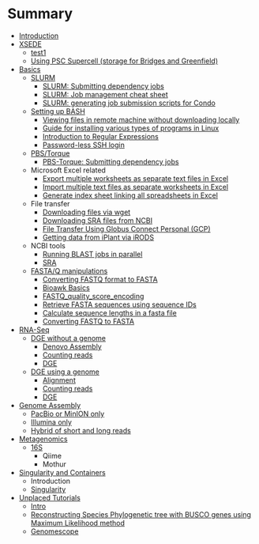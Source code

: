 # Summary

* [Introduction](README.md)
* [XSEDE](xsede.md)
  * [test1](xsede/test1.md)
  * [Using PSC Supercell \(storage for Bridges and Greenfield\)](using-psc-supercell-storage-for-bridges-and-greenfield.md)
* [Basics](Basics/basics.md)
  * [SLURM](Basics/slurm.md)
    * [SLURM: Submitting dependency jobs](submitting-dependency-jobs-using-slurm.md)
    * [SLURM: Job management cheat sheet](slurm-job-management-cheat-sheet.md)
    * [SLURM: generating job submission scripts for Condo](creating-slurm-job-submission-scripts-for-condo.md)
  * [Setting up BASH](Basics/setting-up-bash-environment.md)
    * [Viewing files in remote machine without downloading locally](viewing-files-in-remote-machine-without-downloading-locally.md)
    * [Guide for installing various types of programs in Linux](guide-for-installing-various-types-of-programs-in-linux.md)
    * [Introduction to Regular Expressions](introduction-to-regular-expressions.md)
    * [Password-less SSH login](password-less-ssh-login.md)
  * [PBS/Torque](Basics/pbstorque.md)
    * [PBS-Torque: Submitting dependency jobs](submitting-dependency-jobs-using-pbs-torque.md)
  * Microsoft Excel related
    * [Export multiple worksheets as separate text files in Excel](export-multiple-worksheets-as-separate-text-files-in-excel.md)
    * [Import multiple text files as separate worksheets in Excel](import-multiple-text-files-as-separate-worksheets-in-excel.md)
    * [Generate index sheet linking all spreadsheets in Excel](generate-index-sheet-linking-all-spreadsheets-in-excel.md)
  * File transfer
    * [Downloading files via wget](downloading-files-via-wget.md)
    * [Downloading SRA files from NCBI](downloading-sra-files-from-ncbi.md)
    * [File Transfer Using Globus Connect Personal \(GCP\)](file-transfer-using-globus-connect-personal-gcp.md)
    * [Getting data from iPlant via iRODS](getting-data-from-iplant-via-irods.md)
  * NCBI tools
    * [Running BLAST jobs in parallel](running-blast-jobs-in-parallel.md)
    * [SRA](sra.md)
  * [FASTA/Q manipulations](fastaq-manipulations.md)
    * [Converting FASTQ format to FASTA](converting-fastq-format-to-fasta.md)
    * [Bioawk Basics](bioawk-basics.md)
    * [FASTQ\_quality\_score\_encoding](fastqquality-score-encoding.md)
    * [Retrieve FASTA sequences using sequence IDs](retrieve-fasta-sequences-using-sequence-ids.md)
    * [Calculate sequence lengths in a fasta file](calculate-sequence-lengths-in-a-fasta-file.md)
    * [Converting FASTQ to FASTA](converting-fastq-to-fasta.md)
* [RNA-Seq](RNA-Seq/RNA-SeqIntro.md)
  * [DGE without a genome](RNA-Seq/RNA-SeqIntro/dge-without-a-genome.md)
    * [Denovo Assembly](RNA-Seq/RNA-SeqIntro/denovo-assembly.md)
    * [Counting reads](RNA-Seq/RNA-SeqIntro/counting-reads.md)
    * [DGE](RNA-Seq/RNA-SeqIntro/dge.md)
  * [DGE using a genome](RNA-Seq/RNA-SeqIntro/dge-using-a-genome.md)
    * [Alignment](RNA-Seq/RNA-SeqIntro/alignment.md)
    * [Counting reads](RNA-Seq/RNA-SeqIntro/counting-reads.md)
    * [DGE](RNA-Seq/RNA-SeqIntro/dge.md)
* [Genome Assembly](GenomeAssembly/GenomeAssemblyIntro.md)
  * [PacBio or MinION only](GenomeAssembly/GenomeAssemblyIntro/pacbio-or-minion-only.md)
  * [Illumina only](GenomeAssembly/GenomeAssemblyIntro/illumina-only.md)
  * [Hybrid of short and long reads](GenomeAssembly/GenomeAssemblyIntro/hybrid-of-short-and-long-reads.md)
* [Metagenomics](Metagenomics/MetaGenomicsIntro.md)
  * [16S](16SIntro.md)
    * Qiime
    * Mothur
* [Singularity and Containers](singularity-and-containers.md)
  * Introduction
  * [Singularity](singularity.md)
* [Unplaced Tutorials](unplaced-tutorials.md)
  * [Intro](intro.md)
  * [Reconstructing Species Phylogenetic tree with BUSCO genes using Maximum Likelihood method](reconstructing-species-phylogenetic-tree-with-busco-genes-using-maximum-likelihood-method.md)
  * [Genomescope](genomescope.md)

